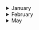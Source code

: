 
<details><summary>January</summary>

##### 31-01-2025
* [OpenAI accuses China of stealing its content, the same accusation that authors have made against OpenAI](https://www.latimes.com/business/story/2025-01-30/column-openai-accuses-china-of-stealing-its-content-the-same-accusation-that-authors-have-made-against-openai) #ai #openai #insight #karma #analysis
  
</p>
</details>
<details><summary>February</summary>

##### 5-02-2025
* [You liked Facebook page without knowing](https://www.youtube.com/watch?v=yQyMVAnlUFo&ab_channel=LunDev) #Facebook #trick #javascript #analysis

#### 11-02-2025
* [For the Sick and Dying, Live Music to Ease the Pain](https://www.nytimes.com/2025/02/11/arts/music/music-care-hospitals-hospices-performances.html) #health #music #insight #death
  
#### 11-02-2025
* [‘Built to burn.’ L.A. let hillside homes multiply without learning from past mistakes](https://www.latimes.com/california/story/2025-02-09/built-to-burn-a-history-of-development-of-los-angeles-hillsides) #ecology #paradox #insight #death #failure #capitalism #latimes

#### 25-02-2025
* [A Chain Reaction](https://overreacted.io/a-chain-reaction/) #paradox #insight #programming #failure
 
</p>
</details>
<details><summary>May</summary>

##### 28-05-2025
* [He studies dogs’ faces. She studies their brains](https://news.harvard.edu/gazette/story/2025/05/he-studies-dogs-faces-she-studies-their-brains/) #science #brains #insight #animal #analysis
</p>
</details>
